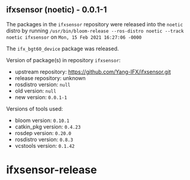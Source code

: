 ## ifxsensor (noetic) - 0.0.1-1

The packages in the `ifxsensor` repository were released into the `noetic` distro by running `/usr/bin/bloom-release --ros-distro noetic --track noetic ifxsensor` on `Mon, 15 Feb 2021 16:27:06 -0000`

The `ifx_bgt60_device` package was released.

Version of package(s) in repository `ifxsensor`:

- upstream repository: https://github.com/Yang-IFX/ifxsensor.git
- release repository: unknown
- rosdistro version: `null`
- old version: `null`
- new version: `0.0.1-1`

Versions of tools used:

- bloom version: `0.10.1`
- catkin_pkg version: `0.4.23`
- rosdep version: `0.20.0`
- rosdistro version: `0.8.3`
- vcstools version: `0.1.42`


# ifxsensor-release